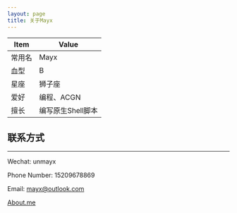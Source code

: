 ```yaml
---
layout: page
title: 关于Mayx
---
```


| Item | Value |
| - | - |
| 常用名 | Mayx |
| 血型 | B |
| 星座 | 狮子座 |
| 爱好 | 编程、ACGN |
| 擅长 | 编写原生Shell脚本 |

## 联系方式

 * * *
 
 Wechat: unmayx
 
 Phone Number: 15209678869
 
 Email: <mayx@outlook.com>
 
 [About.me](https://about.me/mayx)

